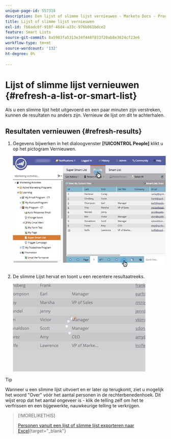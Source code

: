 ```yaml
---
unique-page-id: 557318
description: Een lijst of slimme lijst vernieuwen - Marketo Docs - Productdocumentatie
title: Lijst of slimme lijst vernieuwen
exl-id: f66adc0f-910f-46d4-a33c-976b061bdce2
feature: Smart Lists
source-git-commit: 8a5903fa5313e34f448f833f20ab8e3624cf23e6
workflow-type: tm+mt
source-wordcount: '132'
ht-degree: 0%

---
```


# Lijst of slimme lijst vernieuwen {#refresh-a-list-or-smart-list}

Als u een slimme lijst hebt uitgevoerd en een paar minuten zijn verstreken, kunnen de resultaten nu anders zijn. Vernieuw de lijst om dit te achterhalen.

## Resultaten vernieuwen {#refresh-results}

1. Gegevens bijwerken in het dialoogvenster **[!UICONTROL People]** klikt u op het pictogram Vernieuwen.

   ![](assets/refreshbutton.png)

1. De slimme Lijst hervat en toont u een recentere resultaatreeks.

   ![](assets/loadingrefresh.png)

>[!TIP]
>
>Wanneer u een slimme lijst uitvoert en er later op terugkomt, ziet u mogelijk het woord &quot;Over&quot; vóór het aantal personen in de rechterbenedenhoek. Dit wijst erop dat het aantal ongeveer is - klik de telling zelf om het te verfrissen en een bijgewerkte, nauwkeurige telling te verkrijgen.

>[!MORELIKETHIS]
>
>[Personen vanuit een lijst of slimme lijst exporteren naar Excel](/help/marketo/product-docs/core-marketo-concepts/smart-lists-and-static-lists/managing-people-in-smart-lists/export-people-to-excel-from-a-list-or-smart-list.md){target="_blank"}
